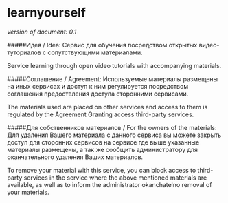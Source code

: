 # learnyourself

*version of document: 0.1*

#####Идея / Idea:
Сервис для обучения посредством открытых видео-туториалов с сопутствующими материалами.

Service learning through open video tutorials with accompanying materials.

#####Соглашение / Agreement:
Используемые материалы размещены на иных сервисах и доступ к ним регулируется посредством соглашения предоствления доступа сторонними сервисами.

The materials used are placed on other services and access to them is regulated by the Agreement Granting access third-party services.

#####Для собственников материалов / For the owners of the materials:
Для удаления Вашего материала с данного сервиса вы можете закрыть доступ для сторонних сервисов на сервисе где выше указанные материалы размещены, а так же сообщить администратору для оканчательного удаления Ваших материалов.

To remove your material with this service, you can block access to third-party services in the service where the above mentioned materials are available, as well as to inform the administrator okanchatelno removal of your materials.